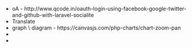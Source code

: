 <ul>
<li>oA - http://www.qcode.in/oauth-login-using-facebook-google-twitter-and-github-with-laravel-socialite</li>
<li>Translate</li>
<li>graph \ diagram - https://canvasjs.com/php-charts/chart-zoom-pan</li>
<li></li>
<li></li>
</ul>